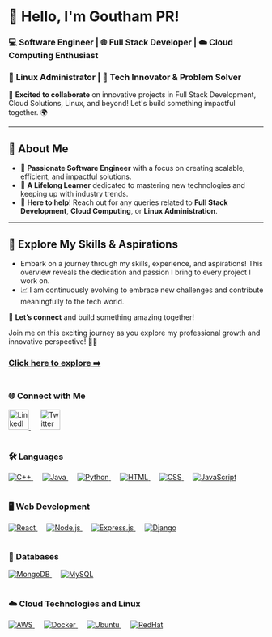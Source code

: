 # 👋 Hello, I'm Goutham PR!  

### 💻 **Software Engineer** | 🌐 **Full Stack Developer** | ☁️ **Cloud Computing Enthusiast**  
### 🐧 **Linux Administrator** | 🚀 **Tech Innovator & Problem Solver**  

🚀 **Excited to collaborate** on innovative projects in Full Stack Development, Cloud Solutions, Linux, and beyond! Let's build something impactful together. 🌍

---

## 🧠 About Me  
- 🔧 **Passionate Software Engineer** with a focus on creating scalable, efficient, and impactful solutions.  
- 🌱 **A Lifelong Learner** dedicated to mastering new technologies and keeping up with industry trends.  
- 💬 **Here to help**! Reach out for any queries related to **Full Stack Development**, **Cloud Computing**, or **Linux Administration**.

---

## 🌟 Explore My Skills & Aspirations  
- Embark on a journey through my skills, experience, and aspirations! This overview reveals the dedication and passion I bring to every project I work on.  
- 📈 I am continuously evolving to embrace new challenges and contribute meaningfully to the tech world.

💼 **Let’s connect** and build something amazing together!  


Join me on this exciting journey as you explore my professional growth and innovative perspective! 🌱📄

### <a href="https://drive.google.com/file/d/1PIG8AFJSdv3ya763lkq0qYLDMFH4TQie/view?usp=sharing"><strong>Click here to explore ➡️</strong></a>

# <h3>🌐 Connect with Me</h3>
<p>
 <a href="https://www.linkedin.com/in/goutham-pr-830473265/?lipi=urn%3Ali%3Apage%3Ad_flagship3_profile_view_base%3BW2ShwopRQcGNis2L%2BRnlrQ%3D%3D" target="_blank">
    <img src="https://img.icons8.com/color/48/000000/linkedin.png" alt="LinkedIn" width="40" height="40"/>
</a>&emsp;

<a href="https://twitter.com/gouthampr" target="_blank">
    <img src="https://img.icons8.com/color/48/000000/twitter.png" alt="Twitter" width="40" height="40"/>
</a>
</p>

#  <h3>🛠 Languages</h3>
<p>
  <a href="https://en.wikipedia.org/wiki/C%2B%2B" target="_blank">
  <img src="https://img.icons8.com/color/48/000000/c-plus-plus-logo.png" alt="C++" />
</a>&emsp;
  <a href="https://www.java.com/" target="_blank">
    <img src="https://skillicons.dev/icons?i=java" alt="Java" />
  </a>&emsp;
  <a href="https://www.python.org/" target="_blank">
    <img src="https://skillicons.dev/icons?i=python" alt="Python" />
  </a>&emsp;
  <a href="https://developer.mozilla.org/en-US/docs/Web/HTML" target="_blank">
    <img src="https://skillicons.dev/icons?i=html" alt="HTML" />
  </a>&emsp;
  <a href="https://developer.mozilla.org/en-US/docs/Web/CSS" target="_blank">
    <img src="https://skillicons.dev/icons?i=css" alt="CSS" />
  </a>&emsp;
  <a href="https://developer.mozilla.org/en-US/docs/Web/JavaScript" target="_blank">
    <img src="https://skillicons.dev/icons?i=javascript" alt="JavaScript" />
  </a>
</p>

# <h3>🖥 Web Development</h3>
<p>
  <a href="https://reactjs.org/" target="_blank">
    <img src="https://skillicons.dev/icons?i=react" alt="React" />
  </a>&emsp;
  <a href="https://nodejs.org/" target="_blank">
    <img src="https://skillicons.dev/icons?i=nodejs" alt="Node.js" />
  </a>&emsp;
  <a href="https://expressjs.com/" target="_blank">
    <img src="https://skillicons.dev/icons?i=express" alt="Express.js" />
  </a>&emsp;
   <a href="https://www.djangoproject.com/" target="_blank">
    <img src="https://skillicons.dev/icons?i=django" alt="Django" />
  </a>
</p>

# <h3>💾 Databases</h3>
<p>
  <a href="https://www.mongodb.com/" target="_blank">
    <img src="https://skillicons.dev/icons?i=mongodb" alt="MongoDB" />
  </a>&emsp;
  <a href="https://www.mysql.com/" target="_blank">
    <img src="https://skillicons.dev/icons?i=mysql" alt="MySQL" />
  </a>
</p>

# <h3>☁️ Cloud Technologies and Linux</h3>
<p>
  <a href="https://aws.amazon.com/" target="_blank">
    <img src="https://skillicons.dev/icons?i=aws" alt="AWS" />
  </a>&emsp;
  <a href="https://www.docker.com/" target="_blank">
    <img src="https://skillicons.dev/icons?i=docker" alt="Docker" />
  </a>&emsp;
  <a href="https://ubuntu.com/" target="_blank">
    <img src="https://skillicons.dev/icons?i=ubuntu" alt="Ubuntu" />
  </a>&emsp;
  <a href="https://www.redhat.com/" target="_blank">
    <img src="https://skillicons.dev/icons?i=redhat" alt="RedHat" />
  </a>
</p>




